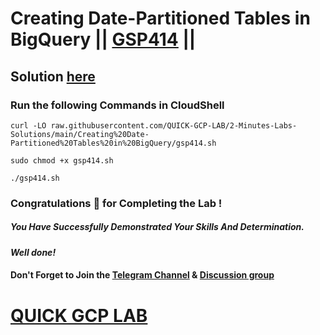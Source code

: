 # Creating Date-Partitioned Tables in BigQuery || [GSP414](https://www.cloudskillsboost.google/focuses/3694?parent=catalog) ||

## Solution [here](https://youtu.be/ErE6S6m9R50)

### Run the following Commands in CloudShell

```
curl -LO raw.githubusercontent.com/QUICK-GCP-LAB/2-Minutes-Labs-Solutions/main/Creating%20Date-Partitioned%20Tables%20in%20BigQuery/gsp414.sh

sudo chmod +x gsp414.sh

./gsp414.sh
```

### Congratulations 🎉 for Completing the Lab !

##### *You Have Successfully Demonstrated Your Skills And Determination.*

#### *Well done!*

#### Don't Forget to Join the [Telegram Channel](https://t.me/QuickGcpLab) & [Discussion group](https://t.me/QuickGcpLabChats)

# [QUICK GCP LAB](https://www.youtube.com/@quickgcplab)
